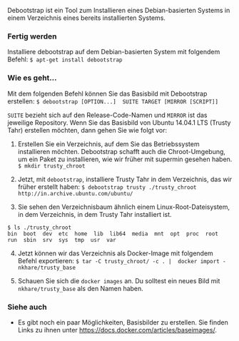 Debootstrap ist ein Tool zum Installieren eines Debian-basierten Systems in einem Verzeichnis eines bereits installierten Systems.

### Fertig werden

Installiere debootstrap auf dem Debian-basierten System mit folgendem Befehl:
`$ apt-get install debootstrap`

### Wie es geht…

Mit dem folgenden Befehl können Sie das Basisbild mit Debootstrap erstellen:
`$ debootstrap [OPTION...]  SUITE TARGET [MIRROR [SCRIPT]]`

`SUITE` bezieht sich auf den Release-Code-Namen und `MIRROR` ist das jeweilige Repository. 
Wenn Sie das Basisbild von Ubuntu 14.04.1 LTS (Trusty Tahr) erstellen möchten, dann gehen Sie wie folgt vor:

1. Erstellen Sie ein Verzeichnis, auf dem Sie das Betriebssystem installieren möchten. Debootstrap schafft auch die Chroot-Umgebung, um ein Paket zu installieren, wie wir früher mit supermin gesehen haben.
`$ mkdir trusty_chroot`

2. Jetzt, mit `debootstrap`, installiere Trusty Tahr in dem Verzeichnis, das wir früher erstellt haben:
`$ debootstrap trusty ./trusty_chroot http://in.archive.ubuntu.com/ubuntu/ `

3. Sie sehen den Verzeichnisbaum ähnlich einem Linux-Root-Dateisystem, in dem Verzeichnis, in dem Trusty Tahr installiert ist.
```
$ ls ./trusty_chroot
bin  boot  dev  etc  home  lib  lib64  media  mnt  opt  proc  root  run  sbin  srv  sys  tmp  usr  var 
```

4. Jetzt können wir das Verzeichnis als Docker-Image mit folgendem Befehl exportieren:
`$ tar -C trusty_chroot/ -c . |  docker import - nkhare/trusty_base`

5. Schauen Sie sich die `docker images` an. Du solltest ein neues Bild mit `nkhare/trusty_base` als den Namen haben.

### Siehe auch
* Es gibt noch ein paar Möglichkeiten, Basisbilder zu erstellen. Sie finden Links zu ihnen unter https://docs.docker.com/articles/baseimages/.